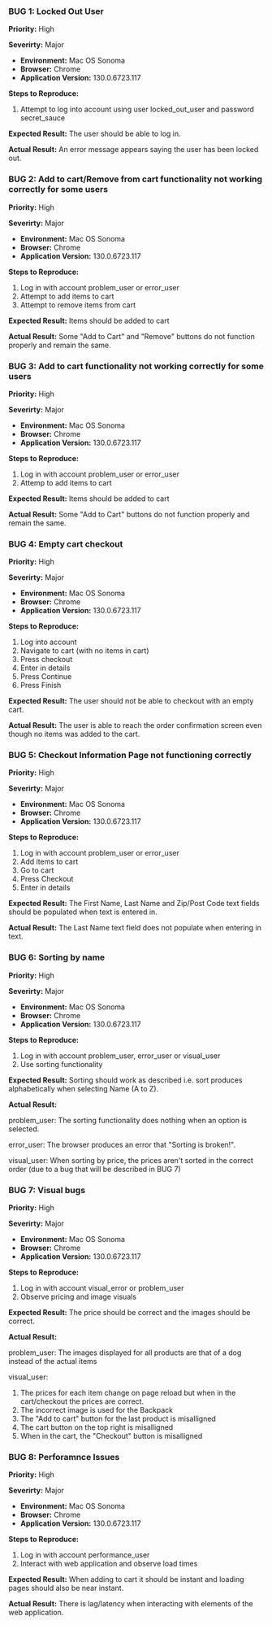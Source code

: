 ### BUG 1: Locked Out User
**Priority:** High

**Severirty:** Major

- **Environment:** Mac OS Sonoma
- **Browser:** Chrome
- **Application Version:** 130.0.6723.117

**Steps to Reproduce:**
1. Attempt to log into account using user locked_out_user and password secret_sauce

**Expected Result:**
The user should be able to log in.

**Actual Result:**
An error message appears saying the user has been locked out.

### BUG 2: Add to cart/Remove from cart functionality not working correctly for some users
**Priority:** High

**Severirty:** Major

- **Environment:** Mac OS Sonoma
- **Browser:** Chrome
- **Application Version:** 130.0.6723.117

**Steps to Reproduce:**
1. Log in with account problem_user or error_user
2. Attempt to add items to cart
3. Attempt to remove items from cart

**Expected Result:**
Items should be added to cart

**Actual Result:**
Some "Add to Cart" and "Remove" buttons do not function properly and remain the same.

### BUG 3: Add to cart functionality not working correctly for some users
**Priority:** High

**Severirty:** Major

- **Environment:** Mac OS Sonoma
- **Browser:** Chrome
- **Application Version:** 130.0.6723.117

**Steps to Reproduce:**
1. Log in with account problem_user or error_user
2. Attemp to add items to cart

**Expected Result:**
Items should be added to cart

**Actual Result:**
Some "Add to Cart" buttons do not function properly and remain the same.

### BUG 4: Empty cart checkout

**Priority:** High

**Severirty:** Major

- **Environment:** Mac OS Sonoma
- **Browser:** Chrome
- **Application Version:** 130.0.6723.117

**Steps to Reproduce:**
1. Log into account
2. Navigate to cart (with no items in cart)
3. Press checkout
4. Enter in details
5. Press Continue
6. Press Finish

**Expected Result:**
The user should not be able to checkout with an empty cart.

**Actual Result:**
The user is able to reach the order confirmation screen even though no items was added to the cart.

### BUG 5: Checkout Information Page not functioning correctly
**Priority:** High

**Severirty:** Major

- **Environment:** Mac OS Sonoma
- **Browser:** Chrome
- **Application Version:** 130.0.6723.117

**Steps to Reproduce:**
1. Log in with account problem_user or error_user
2. Add items to cart
3. Go to cart
4. Press Checkout
5. Enter in details

**Expected Result:**
The First Name, Last Name and Zip/Post Code text fields should be populated when text is entered in.

**Actual Result:**
The Last Name text field does not populate when entering in text.

### BUG 6: Sorting by name
**Priority:** High

**Severirty:** Major

- **Environment:** Mac OS Sonoma
- **Browser:** Chrome
- **Application Version:** 130.0.6723.117

**Steps to Reproduce:**
1. Log in with account problem_user, error_user or visual_user
2. Use sorting functionality

**Expected Result:**
Sorting should work as described i.e. sort produces alphabetically when selecting Name (A to Z).

**Actual Result:**

problem_user:
The sorting functionality does nothing when an option is selected.

error_user:
The browser produces an error that "Sorting is broken!".

visual_user:
When sorting by price, the prices aren't sorted in the correct order (due to a bug that will be described in BUG 7)

### BUG 7: Visual bugs
**Priority:** High

**Severirty:** Major

- **Environment:** Mac OS Sonoma
- **Browser:** Chrome
- **Application Version:** 130.0.6723.117

**Steps to Reproduce:**
1. Log in with account visual_error or problem_user
2. Observe pricing and image visuals

**Expected Result:**
The price should be correct and the images should be correct.

**Actual Result:**

problem_user: The images displayed for all products are that of a dog instead of the actual items

visual_user: 
1. The prices for each item change on page reload but when in the cart/checkout the prices are correct. 
2. The incorrect image is used for the Backpack
3. The "Add to cart" button for the last product is misalligned
4. The cart button on the top right is misalligned
5. When in the cart, the "Checkout" button is misalligned

### BUG 8: Perforamnce Issues
**Priority:** High

**Severirty:** Major

- **Environment:** Mac OS Sonoma
- **Browser:** Chrome
- **Application Version:** 130.0.6723.117

**Steps to Reproduce:**
1. Log in with account performance_user
2. Interact with web application and observe load times

**Expected Result:**
When adding to cart it should be instant and loading pages should also be near instant.

**Actual Result:**
There is lag/latency when interacting with elements of the web application.